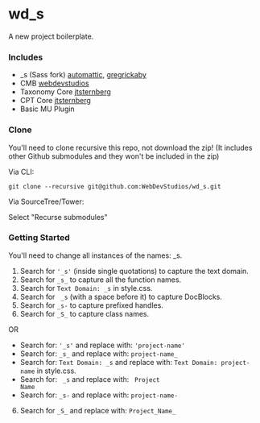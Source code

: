 wd_s
====

A new project boilerplate.

### Includes

* _s (Sass fork)     [automattic](https://github.com/Automattic/_s), [gregrickaby](https://github.com/gregrickaby/_s/tree/sass)
* CMB                [webdevstudios](https://github.com/WebDevStudios/Custom-Metaboxes-and-Fields-for-WordPress)
* Taxonomy Core      [jtsternberg](https://github.com/jtsternberg/Taxonomy_core)
* CPT Core           [jtsternberg](https://github.com/jtsternberg/CPT_Core)
* Basic MU Plugin

### Clone

You'll need to clone recursive this repo, not download the zip! (It includes other Github submodules and they won't be included in the zip)

Via CLI:

`git clone --recursive git@github.com:WebDevStudios/wd_s.git`

Via SourceTree/Tower:

Select "Recurse submodules"

### Getting Started

You'll need to change all instances of the names: _s.

1. Search for `'_s'` (inside single quotations) to capture the text domain.
2. Search for `_s_` to capture all the function names.
3. Search for `Text Domain: _s` in style.css.
4. Search for <code>&nbsp;_s</code> (with a space before it) to capture DocBlocks.
5. Search for `_s-` to capture prefixed handles.
6. Search for `_S_` to capture class names.

OR

* Search for: `'_s'` and replace with: `'project-name'`
* Search for: `_s_` and replace with: `project-name_`
* Search for: `Text Domain: _s` and replace with: `Text Domain: project-name` in style.css.
* Search for: <code>&nbsp;_s</code> and replace with: <code>&nbsp;Project Name</code>
* Search for: `_s-` and replace with: `project-name-`
6. Search for `_S_` and replace with: `Project_Name_`
